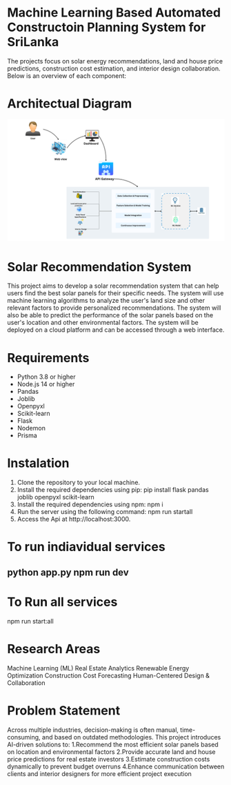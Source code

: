 # Machine Learning Based Automated Constructoin Planning System for SriLanka
The projects focus on solar energy recommendations, land and house price predictions, construction cost estimation, and interior design collaboration. Below is an overview of each component:

# Architectual Diagram
![alt text](<Land and house price predtion.png>)

# Solar Recommendation System
This project aims to develop a solar recommendation system that can help users find the best solar panels for their specific needs. The system will use machine learning algorithms to analyze the user's land size and other relevant factors to provide personalized recommendations. The system will also be able to predict the performance of the solar panels based on the user's location and other environmental factors. The system will be deployed on a cloud platform and can be accessed through a web interface.

# Requirements
- Python 3.8 or higher
- Node.js 14 or higher
- Pandas
- Joblib
- Openpyxl
- Scikit-learn
- Flask
- Nodemon
- Prisma

# Instalation
1. Clone the repository to your local machine.
2. Install the required dependencies using pip:
pip install flask pandas joblib openpyxl scikit-learn
3. Install the required dependencies using npm:
npm i
4. Run the server using the following command: 
 npm run startall
5. Access the Api at http://localhost:3000.

# To run indiavidual services
python app.py
npm run dev
--- 

# To Run all services
npm run start:all

# Research Areas
Machine Learning (ML)
Real Estate Analytics
Renewable Energy Optimization
Construction Cost Forecasting
Human-Centered Design & Collaboration

# Problem Statement
Across multiple industries, decision-making is often manual, time-consuming, and based on outdated methodologies. This project introduces AI-driven solutions to:
1.Recommend the most efficient solar panels based on location and environmental factors
2.Provide accurate land and house price predictions for real estate investors
3.Estimate construction costs dynamically to prevent budget overruns
4.Enhance communication between clients and interior designers for more efficient project execution

